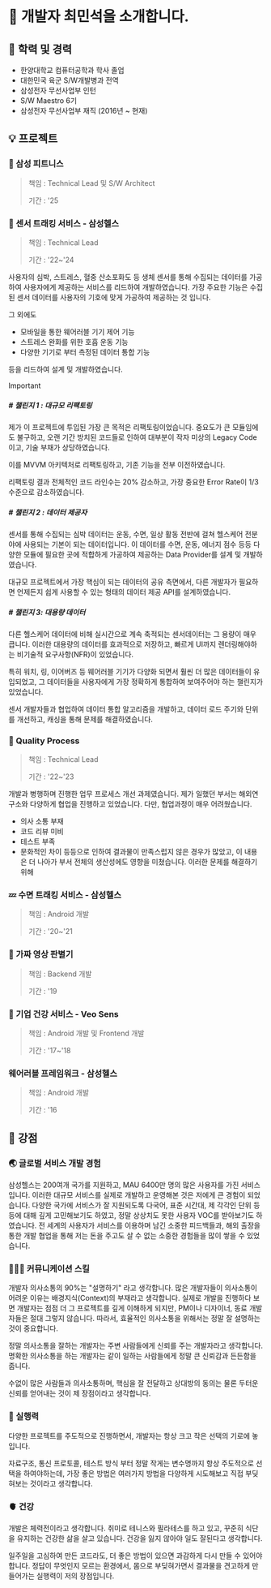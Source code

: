 # 🫅 개발자 최민석을 소개합니다.
## 🏫 학력 및 경력
- 한양대학교 컴퓨터공학과 학사 졸업
- 대한민국 육군 S/W개발병과 전역
- 삼성전자 무선사업부 인턴
- S/W Maestro 6기
- 삼성전자 무선사업부 재직 (2016년 ~ 현재)

## 💡 프로젝트
### 🏃 삼성 피트니스
> 책임 : Technical Lead 및 S/W Architect
> 
> 기간 : '25

### 💓 센서 트래킹 서비스 - 삼성헬스
> 책임 : Technical Lead
> 
> 기간 : '22~'24

사용자의 심박, 스트레스, 혈중 산소포화도 등 생체 센서를 통해 수집되는 데이터를 가공하여 사용자에게 제공하는 서비스를 리드하여 개발하였습니다.
가장 주요한 기능은 수집된 센서 데이터를 사용자의 기호에 맞게 가공하여 제공하는 것 입니다.

그 외에도 
- 모바일을 통한 웨어러블 기기 제어 기능
- 스트레스 완화를 위한 호흡 운동 기능
- 다양한 기기로 부터 측정된 데이터 통합 기능

등을 리드하여 설계 및 개발하였습니다.

> [!IMPORTANT]
> ##### # 챌린지 1 : 대규모 리팩토링
> 제가 이 프로젝트에 투입된 가장 큰 목적은 리팩토링이었습니다. 중요도가 큰 모듈임에도 불구하고, 오랜 기간 방치된 코드들로 인하여 대부분이 작자 미상의 Legacy Code이고, 기술 부채가 상당하였습니다.
>
> 이를 MVVM 아키텍처로 리팩토링하고, 기존 기능을 전부 이전하였습니다.
>
> 리팩토링 결과 전체적인 코드 라인수는 20% 감소하고, 가장 중요한 Error Rate이 1/3 수준으로 감소하였습니다.
>
> ##### # 챌린지 2 : 데이터 제공자
> 센서를 통해 수집되는 심박 데이터는 운동, 수면, 일상 활동 전반에 걸쳐 헬스케어 전분야에 사용되는 기본이 되는 데이터입니다. 이 데이터를 수면, 운동, 에너지 점수 등등 다양한 모듈에 필요한 곳에 적합하게 가공하여 제공하는 Data Provider를 설계 및 개발하였습니다.
>
> 대규모 프로젝트에서 가장 핵심이 되는 데이터의 공유 측면에서, 다른 개발자가 필요하면 언제든지 쉽게 사용할 수 있는 형태의 데이터 제공 API를 설계하였습니다.
> 
> ##### # 챌린지 3: 대용량 데이터
> 다른 헬스케어 데이터에 비해 실시간으로 계속 축적되는 센서데이터는 그 용량이 매우 큽니다. 이러한 대용량의 데이터를 효과적으로 저장하고, 빠르게 UI까지 렌더링해야하는 비기술적 요구사항(NFR)이 있었습니다.
> 
> 특히 워치, 링, 이어버즈 등 웨어러블 기기가 다양화 되면서 훨씬 더 많은 데이터들이 유입되었고, 그 데이터들을 사용자에게 가장 정확하게 통합하여 보여주어야 하는 챌린지가 있었습니다.
>
> 센서 개발자들과 협업하여 데이터 통합 알고리즘을 개발하고, 데이터 로드 주기와 단위를 개선하고, 캐싱을 통해 문제를 해결하였습니다.

### 🤝 Quality Process
> 책임 : Technical Lead
> 
> 기간 : '22~'23

개발과 병행하며 진행한 업무 프로세스 개선 과제였습니다. 제가 일했던 부서는 해외연구소와 다양하게 협업을 진행하고 있었습니다. 다만, 협업과정이 매우 어려웠습니다.
- 의사 소통 부재
- 코드 리뷰 미비
- 테스트 부족
- 문화적인 차이
등등으로 인하여 결과물이 만족스럽지 않은 경우가 많았고, 이 내용은 더 나아가 부서 전체의 생산성에도 영향을 미쳤습니다.
이러한 문제를 해결하기 위해 

### 💤 수면 트래킹 서비스 - 삼성헬스
> 책임 : Android 개발
> 
> 기간 : '20~'21

### 🎥 가짜 영상 판별기
> 책임 : Backend 개발
> 
> 기간 : '19

### 🏢 기업 건강 서비스 - Veo Sens
> 책임 : Android 개발 및 Frontend 개발
> 
> 기간 : '17~'18

### 웨어러블 프레임워크 - 삼성헬스
> 책임 : Android 개발
> 
> 기간 : '16

## 💪 강점
### 🌏 글로벌 서비스 개발 경험
삼성헬스는 200여개 국가를 지원하고, MAU 6400만 명의 많은 사용자를 가진 서비스입니다. 이러한 대규모 서비스를 실제로 개발하고 운영해본 것은 저에게 큰 경험이 되었습니다.
다양한 국가에 서비스가 잘 지원되도록 다국어, 표준 시간대, 제 각각인 단위 등등에 대해 깊게 고민해보기도 하였고, 정말 상상치도 못한 사용자 VOC를 받아보기도 하였습니다.
전 세계의 사용자가 서비스를 이용하며 남긴 소중한 피드백들과, 해외 출장을 통한 개발 협업을 통해 저는 돈을 주고도 살 수 없는 소중한 경험들을 많이 쌓을 수 있었습니다.

### 🧑‍🤝‍🧑 커뮤니케이션 스킬
개발자 의사소통의 90%는 "설명하기" 라고 생각합니다. 많은 개발자들이 의사소통이 어려운 이유는 배경지식(Context)의 부재라고 생각합니다. 실제로 개발을 진행하다 보면 개발자는 점점 더 그 프로젝트를 깊게 이해하게 되지만, PM이나 디자이너, 동료 개발자들은 절대 그렇지 않습니다. 따라서, 효율적인 의사소통을 위해서는 정말 잘 설명하는 것이 중요합니다.

정말 의사소통을 잘하는 개발자는 주변 사람들에게 신뢰를 주는 개발자라고 생각합니다. 명확한 의사소통을 하는 개발자는 같이 일하는 사람들에게 정말 큰 신뢰감과 든든함을 줍니다.

수없이 많은 사람들과 의사소통하며, 핵심을 잘 전달하고 상대방의 동의는 물론 두터운 신뢰를 얻어내는 것이 제 장점이라고 생각합니다.

### 🧽 실행력
다양한 프로젝트를 주도적으로 진행하면서, 개발자는 항상 크고 작은 선택의 기로에 놓입니다.

자료구조, 통신 프로토콜, 테스트 방식 부터 정말 작게는 변수명까지 항상 주도적으로 선택을 하여야하는데, 가장 좋은 방법은 여러가지 방법을 다양하게 시도해보고 직접 부딪혀보는 것이라고 생각합니다.

### 🫀 건강
개발은 체력전이라고 생각합니다. 
취미로 테니스와 필라테스를 하고 있고, 꾸준히 식단을 유지하는 건강한 삶을 살고 있습니다.
건강을 잃지 않아야 일도 잘된다고 생각합니다.

일주일을 고심하여 만든 코드라도, 더 좋은 방법이 있으면 과감하게 다시 만들 수 있어야 합니다. 정답이 무엇인지 모르는 환경에서, 몸으로 부딪혀가면서 결과물을 견고하게 만들어가는 실행력이 저의 장점입니다.
